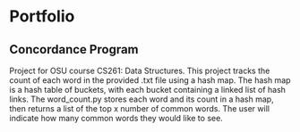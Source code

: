 # Portfolio

## Concordance Program
Project for OSU course CS261: Data Structures.
This project tracks the count of each word in the provided .txt file using a hash map. The hash map is a hash table of  buckets, with each bucket containing a linked list of hash links. The word_count.py stores each word and its count in a hash  map, then returns a list of the top x number of common words. The user will indicate how many common words they would like to see.



